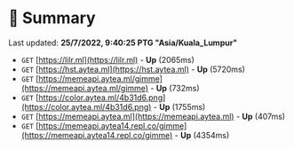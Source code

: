# 📖 Summary
Last updated: **25/7/2022, 9:40:25 PTG "Asia/Kuala_Lumpur"**

- `GET` [https://lilr.ml](https://lilr.ml) - **Up** (2065ms)
- `GET` [https://hst.aytea.ml](https://hst.aytea.ml) - **Up** (5720ms)
- `GET` [https://memeapi.aytea.ml/gimme](https://memeapi.aytea.ml/gimme) - **Up** (732ms)
- `GET` [https://color.aytea.ml/4b31d6.png](https://color.aytea.ml/4b31d6.png) - **Up** (1755ms)
- `GET` [https://memeapi.aytea.ml](https://memeapi.aytea.ml) - **Up** (407ms)
- `GET` [https://memeapi.aytea14.repl.co/gimme](https://memeapi.aytea14.repl.co/gimme) - **Up** (4354ms)
